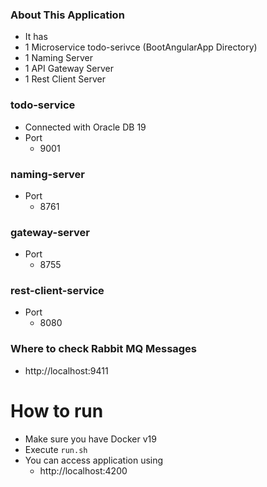 ### About This Application
- It has 
 - 1 Microservice todo-serivce (BootAngularApp Directory)
 - 1 Naming Server
 - 1 API Gateway Server
 - 1 Rest Client Server

### todo-service
- Connected with Oracle DB 19
- Port
  - 9001


### naming-server
- Port
  - 8761

### gateway-server
- Port
  - 8755

### rest-client-service
- Port
  - 8080

### Where to check Rabbit MQ Messages
- http://localhost:9411

# How to run
- Make sure you have Docker v19
- Execute ``` run.sh ``` 
- You can access application using 
  - http://localhost:4200